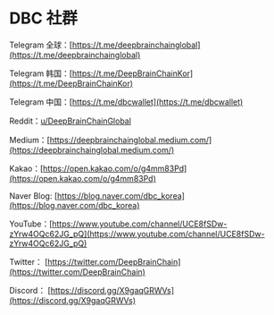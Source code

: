 # DBC 社群

Telegram 全球：[https://t.me/deepbrainchainglobal](https://t.me/deepbrainchainglobal)

Telegram 韩国：[https://t.me/DeepBrainChainKor](https://t.me/DeepBrainChainKor)

Telegram 中国：[https://t.me/dbcwallet](https://t.me/dbcwallet)

Reddit：[u/DeepBrainChainGlobal](https://www.reddit.com/user/DeepBrainChainGlobal/)

Medium：[https://deepbrainchainglobal.medium.com/](https://deepbrainchainglobal.medium.com/)

Kakao：[https://open.kakao.com/o/g4mm83Pd](https://open.kakao.com/o/g4mm83Pd)

Naver Blog: [https://blog.naver.com/dbc_korea](https://blog.naver.com/dbc_korea)

YouTube：[https://www.youtube.com/channel/UCE8fSDw-zYrw4OQc62JG_pQ](https://www.youtube.com/channel/UCE8fSDw-zYrw4OQc62JG_pQ)

Twitter： [https://twitter.com/DeepBrainChain](https://twitter.com/DeepBrainChain)

Discord： [https://discord.gg/X9gaqGRWVs](https://discord.gg/X9gaqGRWVs)
